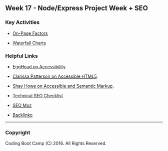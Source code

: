 ## Week 17 - Node/Express Project Week + SEO


### Key Activities

* [On-Page Factors](1-Class-Content/Activities/1-On-Page-Factors/Solutions)

* [Waterfall Charts](1-Class-Content/Activities/1-Waterfall-Charts)

### Helpful Links

* [EggHead on Accessibility](https://egghead.io/courses/start-building-accessible-web-applications-today).

* [Clarissa Patterson on Accessible HTML5](http://www.clarissapeterson.com/2012/11/html5-accessibility/).

* [Shay Howe on Accessible and Semantic Markup](http://learn.shayhowe.com/advanced-hstml-css/semantics-accessibility/).

* [Technical SEO Checklist](https://moz.com/blog/technical-site-audit-for-2015)

* [SEO Moz](https://moz.com/)

* [Backlinko](http://backlinko.com/)

- - -

### Copyright

Coding Boot Camp (C) 2016. All Rights Reserved.
